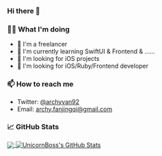 ### Hi there 👋

### 👨‍💻 What I'm doing
- 🔭 I'm a freelancer
- 🌱 I'm currently learning SwiftUI & Frontend & ……
- 🤔 I'm looking for iOS projects
- 🤞 I'm looking for iOS/Ruby/Frontend developer
### 📫 How to reach me
- Twitter: [@archyvan92](https://twitter.com/archyvan92)
- Email: [archy.fanjingqi@gmail.com](mailto:archy.fanjingqi@gmail.com)

### &#x1f4c8; GitHub Stats

<a href="https://github.com/UnicornBoss/UnicornBoss">
  <img align="center" src="https://github-readme-stats.vercel.app/api/top-langs/?username=UnicornBoss&hide=ruby,html" />
</a>
<a href="https://github.com/UnicornBoss/UnicornBoss">
  <img align="center" src="https://github-readme-stats.vercel.app/api?username=UnicornBoss&show_icons=true&line_height=27&count_private=true" alt="UnicornBoss's GitHub Stats" />
</a>
